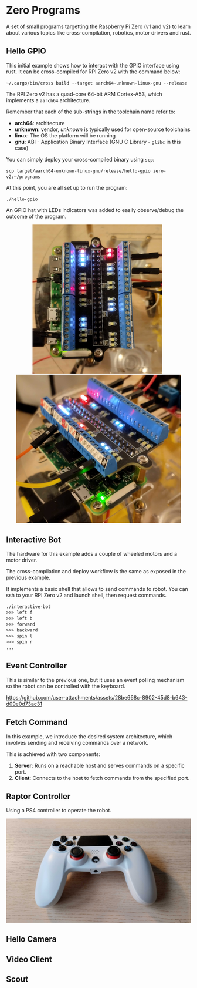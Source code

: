 # Zero Programs

A set of small programs targetting the Raspberry Pi Zero (v1 and v2) to learn
about various topics like cross-compilation, robotics, motor drivers and rust.

## Hello GPIO

This initial example shows how to interact with the GPIO interface using rust.
It can be cross-compiled for RPI Zero v2 with the command below:

```
~/.cargo/bin/cross build --target aarch64-unknown-linux-gnu --release
```

The RPI Zero v2 has a quad-core 64-bit ARM Cortex-A53, which implements a
`aarch64` architecture.

Remember that each of the sub-strings in the toolchain name refer to:
 - **arch64**: architecture
 - **unknown**: vendor, *unknown* is typically used for open-source toolchains
 - **linux**: The OS the platform will be running
 - **gnu**: ABI - Application Binary Interface (GNU C Library - `glibc` in this case)

You can simply deploy your cross-compiled binary using `scp`:

```
scp target/aarch64-unknown-linux-gnu/release/hello-gpio zero-v2:~/programs
```

At this point, you are all set up to run the program:

```
./hello-gpio
```

An GPIO hat with LEDs indicators was added to easily observe/debug the outcome
of the program.

<p align="middle">
    <img src="resources/hello_gpio_01.jpg" width="353" />&nbsp;&nbsp;
    <img src="resources/hello_gpio_02.jpg" width="450" />
</p>

## Interactive Bot

The hardware for this example adds a couple of wheeled motors and a motor driver.

The cross-compilation and deploy workflow is the same as exposed in the previous
example.

It implements a basic shell that allows to send commands to robot. You can
ssh to your RPI Zero v2 and launch shell, then request commands.

```
./interactive-bot
>>> left f
>>> left b
>>> forward
>>> backward
>>> spin l
>>> spin r
...
```

## Event Controller

This is similar to the previous one, but it uses an event polling mechanism
so the robot can be controlled with the keyboard.

https://github.com/user-attachments/assets/28be668c-8902-45d8-b643-d09e0d73ac31

## Fetch Command

In this example, we introduce the desired system architecture, which involves
sending and receiving commands over a network.

This is achieved with two components:

1. **Server**: Runs on a reachable host and serves commands on a specific port.
2. **Client**: Connects to the host to fetch commands from the specified port.

## Raptor Controller

Using a PS4 controller to operate the robot.

![](resources/raptor_controller.jpg)


## Hello Camera

## Video Client

## Scout
